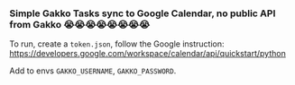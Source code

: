 ### Simple Gakko Tasks sync to Google Calendar, no public API from Gakko 😭😭😭😭😭😭😭😭

To run, create a `token.json`, follow the Google instruction: https://developers.google.com/workspace/calendar/api/quickstart/python

Add to envs `GAKKO_USERNAME`, `GAKKO_PASSWORD`.
